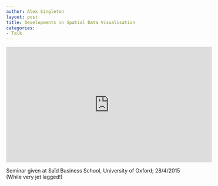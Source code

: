 ```yaml
---
author: Alex Singleton
layout: post
title: Developments in Spatial Data Visualisation
categories:
- Talk
---
```

<script async class="speakerdeck-embed" data-id="1fd8ee5186e34cab84bc356d9fc07daf" data-ratio="1.33333333333333" src="//speakerdeck.com/assets/embed.js"></script>

<iframe width="560" height="315" src="https://www.youtube.com/embed/hjx0KRewwlo" frameborder="0" allowfullscreen></iframe>

Seminar given at Saïd Business School, University of Oxford; 28/4/2015 (While very jet lagged!)
